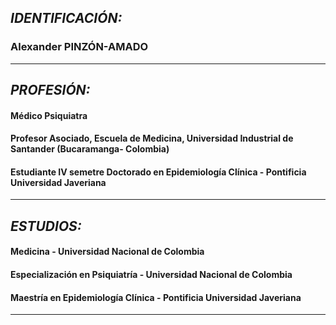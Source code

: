 ## **_IDENTIFICACIÓN:_**
### Alexander **PINZÓN-AMADO**
_____
## **_PROFESIÓN:_**
#### Médico Psiquiatra
#### Profesor Asociado, Escuela de Medicina, Universidad Industrial de Santander (Bucaramanga- Colombia)
#### Estudiante IV semetre Doctorado en Epidemiología Clínica - Pontificia Universidad Javeriana
____
## **_ESTUDIOS:_**
#### Medicina - Universidad Nacional de Colombia
#### Especialización en Psiquiatría - Universidad Nacional de Colombia
#### Maestría en Epidemiología Clínica - Pontificia Universidad Javeriana
___
